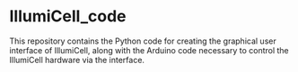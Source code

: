 # IllumiCell_code
This repository contains the Python code for creating the graphical user interface of IllumiCell, along with the Arduino code necessary to control the IllumiCell hardware via the interface.

